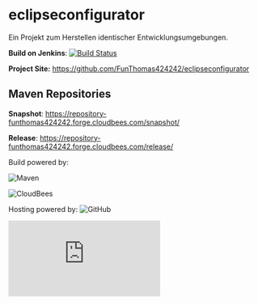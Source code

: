 eclipseconfigurator
===================

Ein Projekt zum Herstellen identischer Entwicklungsumgebungen.

**Build on Jenkins**: [![Build Status](https://funthomas424242.ci.cloudbees.com/job/Eclipse%20Tools/badge/icon)](https://funthomas424242.ci.cloudbees.com/job/Eclipse%20Tools/)

**Project Site:** https://github.com/FunThomas424242/eclipseconfigurator

Maven Repositories
------------------

**Snapshot**: https://repository-funthomas424242.forge.cloudbees.com/snapshot/

**Release**: https://repository-funthomas424242.forge.cloudbees.com/release/

Build powered by:

![Maven](http://maven.apache.org/images/logos/maven-feather.png)

![CloudBees](http://web-static-cloudfront.s3.amazonaws.com/images/badges/BuiltOnDEV.png)

Hosting powered by:
![GitHub](https://github.com/fluidicon.png)

![Sourceforge](http://sflogo.sourceforge.net/sflogo.php?group_id=293502&type=8)

